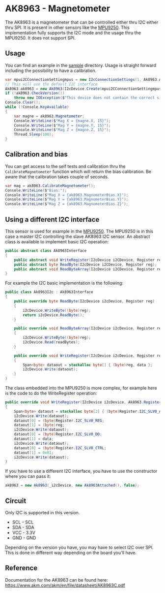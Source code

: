 # AK8963 - Magnetometer

The AK8963 is a magnetometer that can be controlled either thru I2C either thru SPI. It is present in other sensors like the [MPU9250](../Mpu9250/README.md). This implementation fully supports the I2C mode and the usage thru the MPU9250. It does not support SPI.

## Usage

You can find an example in the [sample](./samples/ak8963.sample.cs) directory. Usage is straight forward including the possibility to have a calibration.

```csharp
var mpui2CConnectionSettingmpus = new I2cConnectionSettings(1, Ak8963.Ak8963.DefaultI2cAddress);
// This will use the default I2C interface
Ak8963 ak8963 = new Ak8963(I2cDevice.Create(mpui2CConnectionSettingmpus));
if (!ak8963.CheckVersion())
    throw new IOException($"This device does not contain the correct signature 0x48 for a AK8963");
Console.Clear();
while (!Console.KeyAvailable)
{
    var magne = ak8963.Magnetometer;
    Console.WriteLine($"Mag X = {magne.X, 15}");
    Console.WriteLine($"Mag Y = {magne.Y, 15}");
    Console.WriteLine($"Mag Z = {magne.Z, 15}");
    Thread.Sleep(100);
}
```

## Calibration and bias

You can get access to the self tests and calibration thru the ```CalibrateMagnetometer``` function which will return the bias calibration. Be aware that the calibration takes couple of seconds.

```csharp
var mag = ak8963.CalibrateMagnetometer();
Console.WriteLine($"Bias:");
Console.WriteLine($"Mag X = {ak8963.MagnometerBias.X}");
Console.WriteLine($"Mag Y = {ak8963.MagnometerBias.Y}");
Console.WriteLine($"Mag Z = {ak8963.MagnometerBias.Z}");
```

## Using a different I2C interface

This sensor is used for example in the [MPU9250](../Mpu9250/README.md). The MPU9250 is in this case a master I2C controlling the slave AK8963 I2C sensor. An abstract class is available to implement basic I2C operation:

```csharp
public abstract class Ak8963Interface
{
    public abstract void WriteRegister(I2cDevice i2CDevice, Register reg, byte data);
    public abstract byte ReadByte(I2cDevice i2CDevice, Register reg);
    public abstract void ReadByteArray(I2cDevice i2CDevice, Register reg, Span<byte> readBytes);
}
```

For example the I2C basic implementation is the following:

```csharp
public class Ak8963I2c : Ak8963Interface
{
    public override byte ReadByte(I2cDevice i2cDevice, Register reg)
    {
        i2cDevice.WriteByte((byte)reg);
        return i2cDevice.ReadByte();
    }

    public override void ReadByteArray(I2cDevice i2cDevice, Register reg, Span<byte> readBytes)
    {
        i2cDevice.WriteByte((byte)reg);
        i2cDevice.Read(readBytes);
    }

    public override void WriteRegister(I2cDevice i2cDevice, Register reg, byte data)
    {
        Span<byte> dataout = stackalloc byte[] { (byte)reg, data };
        i2cDevice.Write(dataout);
    }
}
```

The class embedded into the MPU9250 is more complex, for example here is the code to do the WriteRegister operation:

```csharp
public override void WriteRegister(I2cDevice i2cDevice, Ak8963.Register reg, byte data)
{
    Span<byte> dataout = stackalloc byte[2] { (byte)Register.I2C_SLV0_ADDR, Ak8963.Ak8963.DefaultI2cAddress };
    i2cDevice.Write(dataout);
    dataout[0] = (byte)Register.I2C_SLV0_REG;
    dataout[1] = (byte)reg;
    i2cDevice.Write(dataout);
    dataout[0] = (byte)Register.I2C_SLV0_DO;
    dataout[1] = data;
    i2cDevice.Write(dataout);
    dataout[0] = (byte)Register.I2C_SLV0_CTRL;
    dataout[1] = 0x81;
    i2cDevice.Write(dataout);
}
```

If you have to use a different I2C interface, you have to use the constructor where you can pass it:

```csharp
ak8963 = new Ak8963(_i2cDevice, new Ak8963Attached(), false);
```

## Circuit

Only I2C is supported in this version.

* SCL - SCL
* SDA - SDA
* VCC - 3.3V
* GND - GND

Depending on the version you have, you may have to select I2C over SPI. This is done in different way depending on the board you'll have. 

## Reference

Documentation for the AK8963 can be found here: https://www.akm.com/akm/en/file/datasheet/AK8963C.pdf